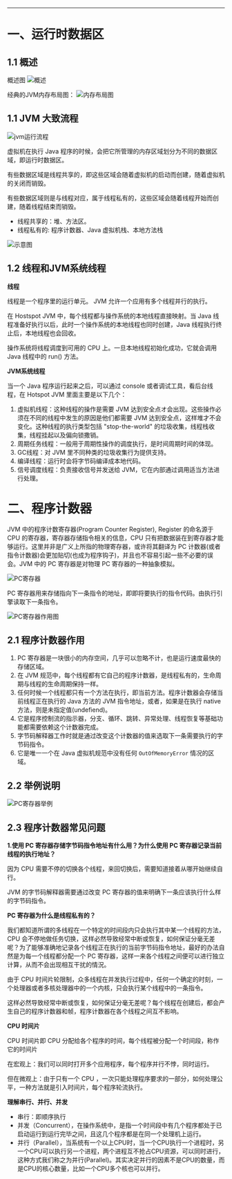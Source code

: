 




---
# 一、运行时数据区
## 1.1 概述
概述图
![概述](../../../img/jvm/运行时数据区和程序计数器/1.概述.png)

经典的JVM内存布局图：
![内存布局图](../../../img/jvm/运行时数据区和程序计数器/3.JVM内存布局图.png)

## 1.1 JVM 大致流程
![jvm运行流程](../../../img/jvm/运行时数据区和程序计数器/1.jvm运行流程.png)

虚拟机在执行 Java 程序的时候，会把它所管理的内存区域划分为不同的数据区域，即运行时数据区。

有些数据区域是线程共享的，即这些区域会随着虚拟机的启动而创建，随着虚拟机的关闭而销毁。

有些数据区域则是与线程对应，属于线程私有的，这些区域会随着线程开始而创建，随着线程结束而销毁。

- 线程共享的：堆、方法区。
- 线程私有的: 程序计数器、Java 虚拟机栈、本地方法栈

![示意图](../../../img/jvm/运行时数据区和程序计数器/2.示意图.png)


## 1.2 线程和JVM系统线程

**线程**

线程是一个程序里的运行单元。 JVM 允许一个应用有多个线程并行的执行。

在 Hostspot JVM 中，每个线程都与操作系统的本地线程直接映射。当 Java 线程准备好执行以后，此时一个操作系统的本地线程也同时创建，Java 线程执行终止后，本地线程也会回收。

操作系统将线程调度到可用的 CPU 上。一旦本地线程初始化成功，它就会调用 Java 线程中的 run() 方法。

**JVM系统线程**

当一个 Java 程序运行起来之后，可以通过 console 或者调试工具，看后台线程，在 Hotspot JVM 里面主要是以下几个：
1. 虚拟机线程：这种线程的操作是需要 JVM 达到安全点オ会出现。这些操作必须在不同的线程中发生的原因是他们都需要 JVM 达到安全点，这样堆才不会变化。这种线程的执行类型包括 "stop-the-world" 的垃圾收集，线程栈收集，线程挂起以及偏向锁撒销。
2. 周期任务线程：一般用于周期性操作的调度执行，是时间周期时间的体现。
3. GC线程：对 JVM 里不同种类的垃圾收集行为提供支持。
4. 编译线程：运行时会将字节码编译成本地代码。
5. 信号调度线程：负责接收信号并发送给 JVM，它在内部通过调用适当方法进行处理。




# 二、程序计数器

JVM 中的程序计数寄存器(Program Counter Register), Register 的命名源于 CPU 的寄存器，寄存器存储指令相关的信息，CPU 只有把数据装在到寄存器才能够运行。这里并非是广义上所指的物理寄存器，或许将其翻译为 PC 计数器(或者指令计数器)会更加贴切(也成为程序钩子)，并且也不容易引起一些不必要的误会。JVM 中的 PC 寄存器是对物理 PC 寄存器的一种抽象模拟。

![PC寄存器](../../../img/jvm/运行时数据区和程序计数器/4.PC寄存器.png)


PC 寄存器用来存储指向下一条指令的地址，即即将要执行的指令代码。由执行引擎读取下一条指令。

![PC寄存器作用图](../../../img/jvm/运行时数据区和程序计数器/5.PC寄存器作用图.png)

## 2.1 程序计数器作用
1. PC 寄存器是一块很小的内存空间，几乎可以忽略不计，也是运行速度最快的存储区域。
2. 在 JVM 规范中，每个线程都有它自己的程序计数器，是线程私有的，生命周期与线程的生命周期保持一样。
3. 任何时候一个线程都只有一个方法在执行，即当前方法。程序计数器会存储当前线程正在执行的 Java 方法的 JVM 指令地址，或者，如果是在执行 native 方法，则是未指定值(undefiend)。
4. 它是程序控制流的指示器，分支、循环、跳转、异常处理、线程恢复等基础功能都需要依赖这个计数器完成。
5. 字节码解释器工作时就是通过改变这个计数器的值来选取下一条需要执行的字节码指令。
6. 它是唯一一个在 Java 虚拟机规范中没有任何 `OutOfMemoryError` 情况的区域。

## 2.2 举例说明
![PC寄存器举例](../../../img/jvm/运行时数据区和程序计数器/6.PC寄存器举例.png)


## 2.3 程序计数器常见问题
**1.使用 PC 寄存器存储字节码指令地址有什么用？为什么使用 PC 寄存器记录当前线程的执行地址？**

因为 CPU 需要不停的切换各个线程，来回切换后，需要知道接着从哪开始继续自行。
 
JVM 的字节码解释器需要通过改变 PC 寄存器的值来明确下一条应该执行什么样的字节码指令。

**PC 寄存器为什么是线程私有的？**

我们都知道所谓的多线程在一个特定的时间段内只会执行其中某一个线程的方法， CPU 会不停地做任务切换，这样必然导致经常中断或恢复，如何保证分毫无差呢？为了能够准确地记录各个线程正在执行的当前字节码指令地址，最好的办法自然是为每一个线程都分配一个 PC 寄存器，这样一来各个线程之间便可以进行独立计算，从而不会出现相互干扰的情況。

由于 CPU 时间片轮限制，众多线程在并发执行过程中，任何一个确定的时刻，一个处理器或者多核处理器中的一个内核，只会执行某个线程中的一条指令。

这样必然导致经常中断或恢复，如何保证分毫无差呢？每个线程在创建后，都会产生自己的程序计数器和帧，程序计数器在各个线程之间互不影响。

**CPU 时间片**

CPU 时间片即 CPU 分配给各个程序的时间，每个线程被分配一个时间段，称作它的时间片

在宏观上：我们可以同时打开多个应用程序，每个程序并行不悖，同时运行。

但在微观上：由于只有一个 CPU ，一次只能处理程序要求的一部分，如何处理公平，一种方法就是引入时间片，每个程序轮流执行。

**理解串行、并行、并发**
- 串行：即顺序执行
- 并发（Concurrent），在操作系统中，是指一个时间段中有几个程序都处于已启动运行到运行完毕之间，且这几个程序都是在同一个处理机上运行。
- 并行（Parallel），当系统有一个以上CPU时，当一个CPU执行一个进程时，另一个CPU可以执行另一个进程，两个进程互不抢占CPU资源，可以同时进行，这种方式我们称之为并行(Parallel)。其实决定并行的因素不是CPU的数量，而是CPU的核心数量，比如一个CPU多个核也可以并行。

















































































































